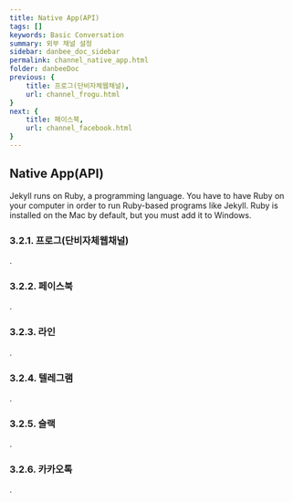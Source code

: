 ```yaml
---
title: Native App(API)
tags: []
keywords: Basic Conversation
summary: 외부 채널 설정
sidebar: danbee_doc_sidebar
permalink: channel_native_app.html
folder: danbeeDoc
previous: {
    title: 프로그(단비자체웹채널),
    url: channel_frogu.html
}
next: {
    title: 페이스북,
    url: channel_facebook.html
}
---
```


## Native App(API)

Jekyll runs on Ruby, a programming language. You have to have Ruby on your computer in order to run Ruby-based programs like Jekyll. Ruby is installed on the Mac by default, but you must add it to Windows.

### 3.2.1. 프로그(단비자체웹채널)

.

### 3.2.2. 페이스북

.

### 3.2.3. 라인

.

### 3.2.4. 텔레그램

.

### 3.2.5. 슬랙

.

### 3.2.6. 카카오톡
.
